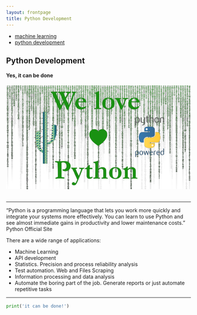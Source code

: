 ```yaml
---
layout: frontpage
title: Python Development
---
```


<div class="navbar">
  <div class="navbar-inner">
      <ul class="nav">
          <li><a href="machine_learning.html">machine learning</a></li>
          <li><a href="python_development.html">python development</a></li>
      </ul>
  </div>
</div>

## Python Development

#### Yes, it can be done
<img src="../../assets/services/python_development_1.png" alt="python development" title="python development"/>
<br/>
<br/>

***
“Python is a programming language that lets you work more quickly and integrate your systems more effectively. You can learn to use Python and see almost immediate gains in productivity and lower maintenance costs.” Python Official Site

There are a wide range of applications:

- Machine Learning
- API development
- Statistics. Precision and process reliability analysis
- Test automation. Web and Files Scraping
- Information processing and data analysis
- Automate the boring part of the job. Generate reports or just automate repetitive tasks


***

```python
print('it can be done!')
```